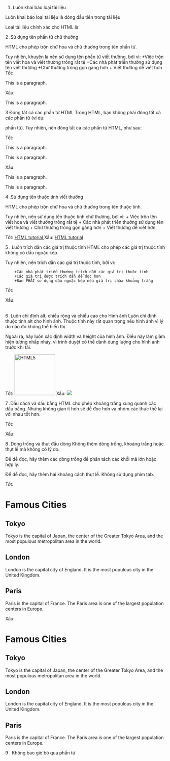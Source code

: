 1. Luôn khai báo loại tài liệu

Luôn khai báo loại tài liệu là dòng đầu tiên trong tài liệu 

Loại tài liệu chính xác cho HTML là:<!DOCTYPE html>

2 .Sử dụng tên phần tử chữ thường

HTML cho phép trộn chữ hoa và chữ thường trong tên phần tử.

Tuy nhiên, khuyên là nên sử dụng tên phần tử viết thường, bởi vì:
    +Việc trộn tên viết hoa và viết thường trông rất tệ
    +Các nhà phát triển thường sử dụng tên viết thường
    +Chữ thường trông gọn gàng hơn
    + Viết thường dễ viết hơn
Tốt:
<body>
<p>This is a paragraph.</p>
</body>
Xấu:
<BODY>
<P>This is a paragraph.</P>
</BODY>

3 Đóng tất cả các phần tử HTML
Trong HTML, bạn không phải đóng tất cả các phần tử (ví dụ: <p>phần tử).
Tuy nhiên, nên đóng tất cả các phần tử HTML, như sau:

Tốt:
<section>
  <p>This is a paragraph.</p>
  <p>This is a paragraph.</p>
</section>
Xấu:
<section>
  <p>This is a paragraph.
  <p>This is a paragraph.
</section>

4 .Sử dụng tên thuộc tính viết thường

HTML cho phép trộn chữ hoa và chữ thường trong tên thuộc tính.

Tuy nhiên,  nên sử dụng tên thuộc tính chữ thường, bởi vì:
        + Việc trộn tên viết hoa và viết thường trông rất tệ
        + Các nhà phát triển thường sử dụng tên viết thường
        + Chữ thường trông gọn gàng hơn
        + Viết thường dễ viết hơn

Tốt:
<a href="">  HTML tutorial </a>
Xấu:
<a HREF="">HTML tutorial</a>

5 . Luôn trích dẫn các giá trị thuộc tính
HTML cho phép các giá trị thuộc tính không có dấu ngoặc kép.

Tuy nhiên, nên trích dẫn các giá trị thuộc tính, bởi vì:

        +Các nhà phát triển thường trích dẫn các giá trị thuộc tính
        +Các giá trị được trích dẫn dễ đọc hơn
        +Bạn PHẢI sử dụng dấu ngoặc kép nếu giá trị chứa khoảng trắng

Tốt:
<table class="striped">
Xấu:
<table class=striped>

6 .Luôn chỉ định alt, chiều rộng và chiều cao cho Hình ảnh
Luôn chỉ định thuộc tính alt cho hình ảnh. Thuộc tính này rất quan trọng nếu hình ảnh vì lý do nào đó không thể hiển thị.

Ngoài ra, hãy luôn xác định width và height của hình ảnh. Điều này làm giảm hiện tượng nhấp nháy, vì trình duyệt có thể dành dung lượng cho hình ảnh trước khi tải.

Tốt:
<img src="html5.gif" alt="HTML5" style="width:128px;height:128px">
Xấu:
<img src="html5.gif">

7 .Dấu cách và dấu bằng
HTML cho phép khoảng trắng xung quanh các dấu bằng. Nhưng không gian ít hơn sẽ dễ đọc hơn và nhóm các thực thể lại với nhau tốt hơn.

Tốt:
<link rel="stylesheet" href="styles.css">
Xấu:
<link rel = "stylesheet" href = "styles.css">

8 .Dòng trống và thụt đầu dòng
Không thêm dòng trống, khoảng trắng hoặc thụt lề mà không có lý do.

Để dễ đọc, hãy thêm các dòng trống để phân tách các khối mã lớn hoặc hợp lý.

Để dễ đọc, hãy thêm hai khoảng cách thụt lề. Không sử dụng phím tab.

Tốt:
<body>

<h1>Famous Cities</h1>

<h2>Tokyo</h2>
<p>Tokyo is the capital of Japan, the center of the Greater Tokyo Area, and the most populous metropolitan area in the world.</p>

<h2>London</h2>
<p>London is the capital city of England. It is the most populous city in the United Kingdom.</p>

<h2>Paris</h2>
<p>Paris is the capital of France. The Paris area is one of the largest population centers in Europe.</p>

</body>
Xấu:
<body>
<h1>Famous Cities</h1>
<h2>Tokyo</h2><p>Tokyo is the capital of Japan, the center of the Greater Tokyo Area, and the most populous metropolitan area in the world.</p>
<h2>London</h2><p>London is the capital city of England. It is the most populous city in the United Kingdom.</p>
<h2>Paris</h2><p>Paris is the capital of France. The Paris area is one of the largest population centers in Europe.</p>
</body>

9 . Không bao giờ bỏ qua phần tử <title>
Phần <title>tử này là bắt buộc trong HTML.

Nội dung của tiêu đề trang rất quan trọng đối với việc tối ưu hóa công cụ tìm kiếm (SEO)! Tiêu đề trang được sử dụng bởi các thuật toán của công cụ tìm kiếm để quyết định thứ tự khi liệt kê các trang trong kết quả tìm kiếm.

Phần tử <title>:
+xác định tiêu đề trong thanh công cụ của trình duyệt
+cung cấp tiêu đề cho trang khi nó được thêm vào mục yêu thích
+hiển thị tiêu đề cho trang trong kết quả của công cụ tìm kiếm
+Vì vậy, hãy cố gắng đặt tiêu đề chính xác và có ý nghĩa nhất có thể

